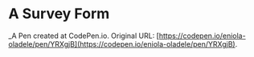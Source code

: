 # A Survey Form
 _A Pen created at CodePen.io. Original URL: [https://codepen.io/eniola-oladele/pen/YRXgjB](https://codepen.io/eniola-oladele/pen/YRXgjB).

 